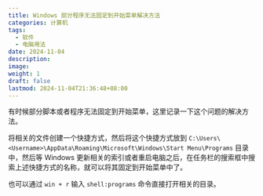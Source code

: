 ```yaml
---
title: Windows 部分程序无法固定到开始菜单解决方法
categories: 计算机
tags:
  - 软件
  - 电脑用法
date: 2024-11-04
description: 
image: 
weight: 1
draft: false
lastmod: 2024-11-04T21:36:48+08:00
---
```

有时候部分脚本或者程序无法固定到开始菜单，这里记录一下这个问题的解决方法。

将相关的文件创建一个快捷方式，然后将这个快捷方式放到 `C:\Users\<Username>\AppData\Roaming\Microsoft\Windows\Start Menu\Programs` 目录中，然后等 Windows 更新相关的索引或者重启电脑之后，在任务栏的搜索框中搜索上述快捷方式的名称，就可以将其固定到开始菜单中了。

也可以通过 `win + r` 输入 `shell:programs` 命令直接打开相关的目录。